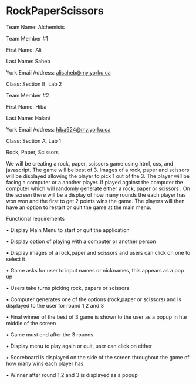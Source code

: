 # RockPaperScissors

Team Name: Alchemists 


Team Member #1

First Name: Ali 

Last Name: Saheb 

York Email Address: alisaheb@my.yorku.ca 

Class: Section B, Lab 2

Team Member #2 

First Name: Hiba 

Last Name: Halani 

York Email Address: hiba924@my.yorku.ca 

Class: Section A, Lab 1


Rock, Paper, Scissors

We will be creating a rock, paper, scissors game using html, css, and javascript. The game will be best of 3. Images of a rock, paper and scissors will be displayed allowing the player to pick 1 out of the 3. The player will be facing a computer or a another player. If played against the computer the computer which will randomly generate either a rock, paper or scissors . On the screen there will be a display of how many rounds the each player has won won and the first to get 2 points wins the game. The players will then have an option to restart or quit the game at the main menu.

Functional requirements 

•	Display Main Menu to start or quit the application

•	Display option of playing with a computer or another person

•	Display images of a rock,paper and scissors and users can click on one to select it

•	Game asks for user to input names or nicknames, this appears as a pop up

•	Users take turns picking rock, papers or scissors

•	Computer generates one of the options (rock,paper or scissors) and is displayed to the user for round 1,2 and 3

•	Final winner of the best of 3 game is shown to the user as a popup in hte middle of the screen

•	Game must end after the 3 rounds

•	Display menu to play again or quit, user can click on either

•	Scoreboard is displayed on the side of the screen throughout the game of how many wins each player has

•	Winner after round 1,2 and 3 is displayed as a popup


